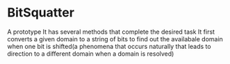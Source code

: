# BitSquatter
A prototype
It has several methods that complete the desired task
It first converts a given domain to a string of bits to find out the availabale domain when one bit is shifted(a phenomena that
occurs naturally that leads to direction to a different domain when a domain is resolved)
